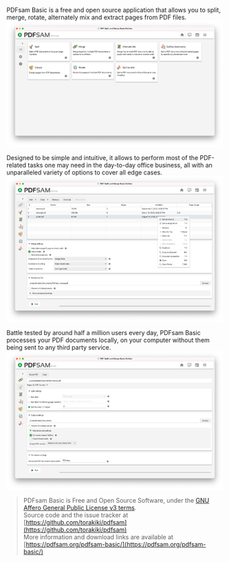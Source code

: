 PDFsam Basic is a free and open source application that allows you to split, merge, rotate, alternately mix and extract pages from PDF files.
![Home screen](screen-home.png)

Designed to be simple and intuitive, it allows to perform most of the PDF-related tasks one may need in the day-to-day office business, all with an unparalleled variety of options to cover all edge cases.
![Merge screen](screen-merge.png)

Battle tested by around half a million users every day, PDFsam Basic processes your PDF documents locally, on your computer without them being sent to any third party service.
![Split screen](screen-split.png)

> PDFsam Basic is Free and Open Source Software, under the [GNU Affero General Public License v3 terms](https://www.gnu.org/licenses/agpl-3.0.html).  
> Source code and the issue tracker at [https://github.com/torakiki/pdfsam](https://github.com/torakiki/pdfsam)  
> More information and download links are available at [https://pdfsam.org/pdfsam-basic/](https://pdfsam.org/pdfsam-basic/)

